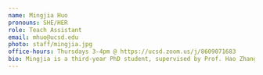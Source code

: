 ```yaml
---
name: Mingjia Huo
pronouns: SHE/HER
role: Teach Assistant
email: mhuo@ucsd.edu
photo: staff/mingjia.jpg
office-hours: Thursdays 3-4pm @ https://ucsd.zoom.us/j/8609071683
bio: Mingjia is a third-year PhD student, supervised by Prof. Hao Zhang and Prof. Tajana Rosing. Her interests lie in benchmarking and post-training for language models.
---
```

